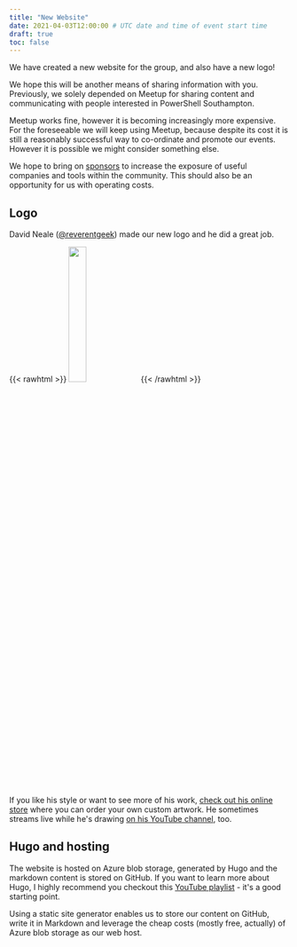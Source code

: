 ```yaml
---
title: "New Website"
date: 2021-04-03T12:00:00 # UTC date and time of event start time
draft: true
toc: false
---
```


We have created a new website for the group, and also have a new logo!

We hope this will be another means of sharing information with you. Previously, we solely depended on Meetup for sharing content and communicating with people interested in PowerShell Southampton. 

Meetup works fine, however it is becoming increasingly more expensive. For the foreseeable we will keep using Meetup, because despite its cost it is still a reasonably successful way to co-ordinate and promote our events. However it is possible we might consider something else.

We hope to bring on [sponsors](/sponsors) to increase the exposure of useful companies and tools within the community. This should also be an opportunity for us with operating costs.

## Logo

David Neale ([@reverentgeek](https://twitter.com/reverentgeek)) made our new logo and he did a great job. 

{{< rawhtml >}}
<img src="/img/logo.png" style="margin: 0 auto; width: 25%;"/>
{{< /rawhtml >}}

If you like his style or want to see more of his work, [check out his online store](https://reverentgeek.com/) where you can order your own custom artwork. He sometimes streams live while he's drawing [on his YouTube channel](https://www.youtube.com/channel/UC_JKDmQC4pY-WjmksjSSQPw), too.

## Hugo and hosting

The website is hosted on Azure blob storage, generated by Hugo and the markdown content is stored on GitHub. If you want to learn more about Hugo, I highly recommend you checkout this [YouTube playlist](https://www.youtube.com/watch?v=qtIqKaDlqXo&list=PLLAZ4kZ9dFpOnyRlyS-liKL5ReHDcj4G3) - it's a good starting point.

Using a static site generator enables us to store our content on GitHub, write it in Markdown and leverage the cheap costs (mostly free, actually) of Azure blob storage as our web host.
